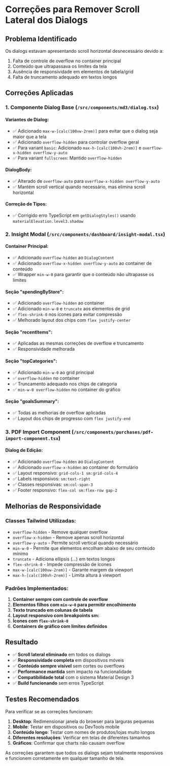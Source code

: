 # Correções para Remover Scroll Lateral dos Dialogs

## Problema Identificado

Os dialogs estavam apresentando scroll horizontal desnecessário devido a:

1. Falta de controle de overflow no container principal
2. Conteúdo que ultrapassava os limites da tela
3. Ausência de responsividade em elementos de tabela/grid
4. Falta de truncamento adequado em textos longos

## Correções Aplicadas

### 1. **Componente Dialog Base (`/src/components/md3/dialog.tsx`)**

#### Variantes de Dialog:

- ✅ Adicionado `max-w-[calc(100vw-2rem)]` para evitar que o dialog seja maior que a tela
- ✅ Adicionado `overflow-hidden` para controlar overflow geral
- ✅ Para variant `basic`: Adicionado `max-h-[calc(100vh-2rem)]` e `overflow-x-hidden overflow-y-auto`
- ✅ Para variant `fullscreen`: Mantido `overflow-hidden`

#### DialogBody:

- ✅ Alterado de `overflow-auto` para `overflow-x-hidden overflow-y-auto`
- ✅ Mantém scroll vertical quando necessário, mas elimina scroll horizontal

#### Correção de Tipos:

- ✅ Corrigido erro TypeScript em `getDialogStyles()` usando `materialElevation.level3.shadow`

### 2. **Insight Modal (`/src/components/dashboard/insight-modal.tsx`)**

#### Container Principal:

- ✅ Adicionado `overflow-hidden` ao `DialogContent`
- ✅ Adicionado `overflow-x-hidden overflow-y-auto` ao container de conteúdo
- ✅ Wrapper `min-w-0` para garantir que o conteúdo não ultrapasse os limites

#### Seção "spendingByStore":

- ✅ Adicionado `overflow-hidden` ao container
- ✅ Adicionado `min-w-0` e `truncate` aos elementos de grid
- ✅ `flex-shrink-0` nos ícones para evitar compressão
- ✅ Melhorado layout dos chips com `flex justify-center`

#### Seção "recentItems":

- ✅ Aplicadas as mesmas correções de overflow e truncamento
- ✅ Responsividade melhorada

#### Seção "topCategories":

- ✅ Adicionado `min-w-0` ao grid principal
- ✅ `overflow-hidden` no container
- ✅ Truncamento adequado nos chips de categoria
- ✅ `min-w-0 overflow-hidden` no container do gráfico

#### Seção "goalsSummary":

- ✅ Todas as melhorias de overflow aplicadas
- ✅ Layout dos chips de progresso com `flex justify-end`

### 3. **PDF Import Component (`/src/components/purchases/pdf-import-component.tsx`)**

#### Dialog de Edição:

- ✅ Adicionado `overflow-hidden` ao `DialogContent`
- ✅ Adicionado `overflow-x-hidden` ao container do formulário
- ✅ Layout responsivo: `grid-cols-1 sm:grid-cols-4`
- ✅ Labels responsivos: `sm:text-right`
- ✅ Classes responsivas: `sm:col-span-3`
- ✅ Footer responsivo: `flex-col sm:flex-row gap-2`

## Melhorias de Responsividade

### Classes Tailwind Utilizadas:

- `overflow-hidden` - Remove qualquer overflow
- `overflow-x-hidden` - Remove apenas scroll horizontal
- `overflow-y-auto` - Permite scroll vertical quando necessário
- `min-w-0` - Permite que elementos encolham abaixo de seu conteúdo mínimo
- `truncate` - Adiciona ellipsis (...) em textos longos
- `flex-shrink-0` - Impede compressão de ícones
- `max-w-[calc(100vw-2rem)]` - Garante margem da viewport
- `max-h-[calc(100vh-2rem)]` - Limita altura à viewport

### Padrões Implementados:

1. **Container sempre com controle de overflow**
2. **Elementos filhos com `min-w-0` para permitir encolhimento**
3. **Texto truncado em colunas de tabela**
4. **Layout responsivo com breakpoints sm:**
5. **Ícones com `flex-shrink-0`**
6. **Containers de gráfico com limites definidos**

## Resultado

- ✅ **Scroll lateral eliminado** em todos os dialogs
- ✅ **Responsividade completa** em dispositivos móveis
- ✅ **Conteúdo sempre visível** sem cortes ou overflows
- ✅ **Performance mantida** sem impacto na funcionalidade
- ✅ **Compatibilidade total** com o sistema Material Design 3
- ✅ **Build funcionando** sem erros TypeScript

## Testes Recomendados

Para verificar se as correções funcionam:

1. **Desktop**: Redimensionar janela do browser para larguras pequenas
2. **Mobile**: Testar em dispositivos ou DevTools mobile
3. **Conteúdo longo**: Testar com nomes de produtos/lojas muito longos
4. **Diferentes resoluções**: Verificar em telas de diferentes tamanhos
5. **Gráficos**: Confirmar que charts não causam overflow

As correções garantem que todos os dialogs sejam totalmente responsivos e funcionem corretamente em qualquer tamanho de tela.

